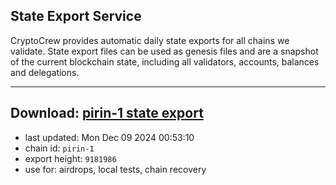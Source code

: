 ## State Export Service
CryptoCrew provides automatic daily state exports for all chains we validate. State export files can be used as genesis files and are a snapshot of the current blockchain state, including all validators, accounts, balances and delegations.

---
**Download: [pirin-1 state export](https://dl-eu2.ccvalidators.com/SERVICE/nolus/pirin-1_export_9181986.json)**
---

- last updated: Mon Dec 09 2024 00:53:10
- chain id: `pirin-1`
- export height: `9181986`
- use for: airdrops, local tests, chain recovery
